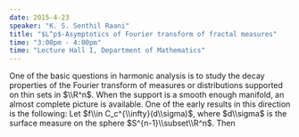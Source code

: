 ```yaml
---
date: 2015-4-23
speaker: "K. S. Senthil Raani"
title: "$L^p$-Asymptotics of Fourier transform of fractal measures"
time: "3:00pm - 4:00pm" 
time: "Lecture Hall I, Department of Mathematics"
---
```

One of the basic questions in harmonic analysis is to study the
decay properties of the Fourier transform of measures or
distributions supported on thin sets in $\\R^n$. When the support
is a smooth enough manifold, an almost complete picture is
available. One of the early results in this direction is the
following: Let $f\\in C_c^{\\infty}(d\\sigma)$, where
$d\\sigma$ is the surface measure on the sphere
$S^{n-1}\\subset\\R^n$. Then
